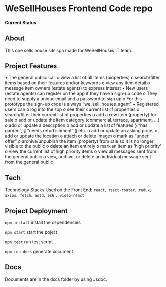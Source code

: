 # WeSellHouses Frontend Code repo

#### Current Status


## About

This one sells house site spa made for WeSellHouses IT team.


## Project Features

• The general public can
o view a list of all items (properties)
o search/filter items based on their features and/or keywords o view any item detail
o message item owners (estate agents) to express interest
• New users (estate agents) can register on the app if they have a sign-up code o They need to supply a unique email and a password to sign up
o For this prototype the sign-up code is always “we_sell_houses_agent”
• Registered users can
o log into the app
o see their current list of properties
o search/filter their current list of properties
o add a new item (property) for sale
o add or update the item category (commercial, terrace, apartment, ...) o add or update a description
o add or update a list of features
§ “has garden”,
§ “needs refurbishment” § etc.
o add or update an asking price, o add or update the location
o attach or delete images
o mark as “under offer”
o archive/unpublish the item (property) from sale so it is no longer visible to the public
o delete an item entirely
o mark an item as ‘high priority’
o view the current list of high priority items
o view all messages sent from the general public
o view, archive, or delete an individual message sent from the general
public

## Tech
Technology Stacks Used on the Front End: `react、react-router、redux、axios、fetch、antd、es6 、video-react`
<br/>

## Project Deployment
`npm install`  install the dependencies

`npm start` start the poject

`npm test` run test script

`npm run docs` generate document 
## Docs

Documents are in the docs folder by using Jsdoc.
